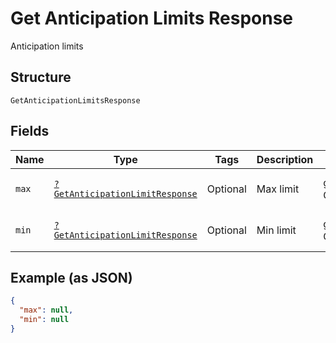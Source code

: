 
# Get Anticipation Limits Response

Anticipation limits

## Structure

`GetAnticipationLimitsResponse`

## Fields

| Name | Type | Tags | Description | Getter | Setter |
|  --- | --- | --- | --- | --- | --- |
| `max` | [`?GetAnticipationLimitResponse`](../../doc/models/get-anticipation-limit-response.md) | Optional | Max limit | getMax(): ?GetAnticipationLimitResponse | setMax(?GetAnticipationLimitResponse max): void |
| `min` | [`?GetAnticipationLimitResponse`](../../doc/models/get-anticipation-limit-response.md) | Optional | Min limit | getMin(): ?GetAnticipationLimitResponse | setMin(?GetAnticipationLimitResponse min): void |

## Example (as JSON)

```json
{
  "max": null,
  "min": null
}
```

